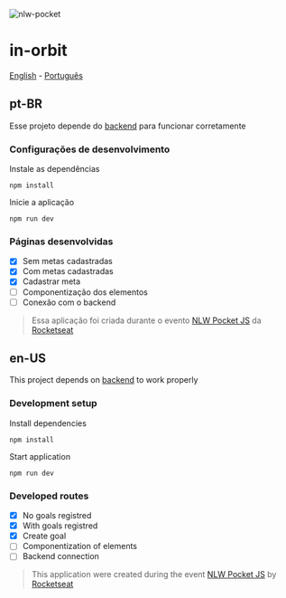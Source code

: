 ![nlw-pocket](https://github.com/user-attachments/assets/662b632b-3010-4eaa-8118-bc37169ec1ce)

# in-orbit

[English](#en-us) - [Português](#pt-br)

## pt-BR

Esse projeto depende do [backend](https://github.com/indianaJonathan/NLW_Pocket_JS-server) para funcionar corretamente

### Configurações de desenvolvimento
Instale as dependências
```shell
npm install
```

Inicie a aplicação
```shell
npm run dev
```

### Páginas desenvolvidas
- [x] Sem metas cadastradas
- [x] Com metas cadastradas
- [x] Cadastrar meta
- [ ] Componentização dos elementos
- [ ] Conexão com o backend

> Essa aplicação foi criada durante o evento [NLW Pocket JS](https://www.youtube.com/watch?v=7LRQ93tju1A) da [Rocketseat](https://www.rocketseat.com.br/)

## en-US

This project depends on [backend](https://github.com/indianaJonathan/NLW_Pocket_JS-server) to work properly

### Development setup
Install dependencies
```shell
npm install
```

Start application
```shell
npm run dev
```


### Developed routes
- [x] No goals registred
- [x] With goals registred
- [x] Create goal
- [ ] Componentization of elements
- [ ] Backend connection

> This application were created during the event [NLW Pocket JS](https://www.youtube.com/watch?v=7LRQ93tju1A) by [Rocketseat](https://www.rocketseat.com.br/)
